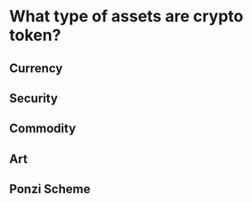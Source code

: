 # What type of assets are crypto token?

## Currency

## Security

## Commodity

## Art

## Ponzi Scheme

